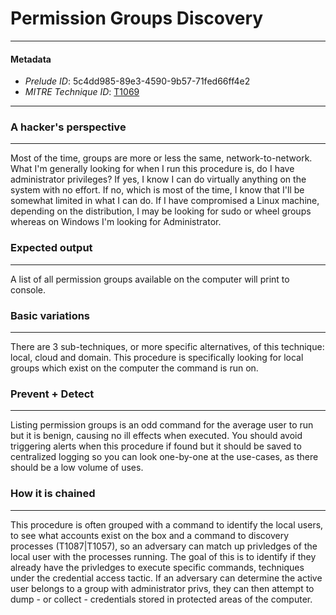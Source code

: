 
# Permission Groups Discovery

---

#### Metadata

- *Prelude ID*: 5c4dd985-89e3-4590-9b57-71fed66ff4e2
- *MITRE Technique ID*: [T1069](https://attack.mitre.org/techniques/T1069/)

---

### A hacker's perspective

---

Most of the time, groups are more or less the same, network-to-network. What I'm generally looking for when I run this procedure is, do I have administrator privileges? If yes, I know I can do virtually anything on the system with no effort. If no, which is most of the time, I know that I'll be somewhat limited in what I can do. If I have compromised a Linux machine, depending on the distribution, I may be looking for sudo or wheel groups whereas on Windows I'm looking for Administrator. 

### Expected output

---

A list of all permission groups available on the computer will print to console. 

### Basic variations

---

There are 3 sub-techniques, or more specific alternatives, of this technique: local, cloud and domain. This procedure is specifically looking for local groups which exist on the computer the command is run on. 

### Prevent + Detect

---

Listing permission groups is an odd command for the average user to run but it is benign, causing no ill effects when executed. You should avoid triggering alerts when this procedure if found but it should be saved to centralized logging so you can look one-by-one at the use-cases, as there should be a low volume of uses. 

### How it is chained

---

This procedure is often grouped with a command to identify the local users, to see what accounts exist on the box and a command to discovery processes (T1087|T1057), so an adversary can match up privledges of the local user with the processes running. The goal of this is to identify if they already have the privledges to execute specific commands, techniques under the credential access tactic. If an adversary can determine the active user belongs to a group with administrator privs, they can then attempt to dump - or collect - credentials stored in protected areas of the computer. 

